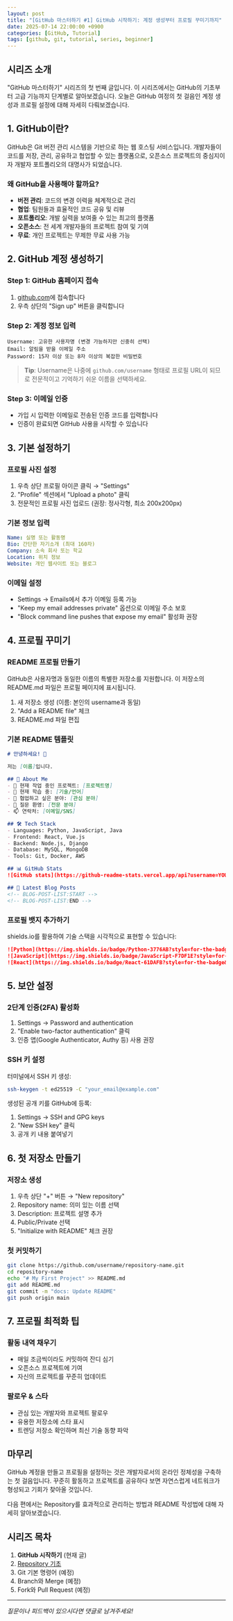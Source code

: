 ```yaml
---
layout: post
title: "[GitHub 마스터하기 #1] GitHub 시작하기: 계정 생성부터 프로필 꾸미기까지"
date: 2025-07-14 22:00:00 +0900
categories: [GitHub, Tutorial]
tags: [github, git, tutorial, series, beginner]
---
```


## 시리즈 소개

"GitHub 마스터하기" 시리즈의 첫 번째 글입니다. 이 시리즈에서는 GitHub의 기초부터 고급 기능까지 단계별로 알아보겠습니다. 오늘은 GitHub 여정의 첫 걸음인 계정 생성과 프로필 설정에 대해 자세히 다뤄보겠습니다.

## 1. GitHub이란?

GitHub은 Git 버전 관리 시스템을 기반으로 하는 웹 호스팅 서비스입니다. 개발자들이 코드를 저장, 관리, 공유하고 협업할 수 있는 플랫폼으로, 오픈소스 프로젝트의 중심지이자 개발자 포트폴리오의 대명사가 되었습니다.

### 왜 GitHub을 사용해야 할까요?

- **버전 관리**: 코드의 변경 이력을 체계적으로 관리
- **협업**: 팀원들과 효율적인 코드 공유 및 리뷰
- **포트폴리오**: 개발 실력을 보여줄 수 있는 최고의 플랫폼
- **오픈소스**: 전 세계 개발자들의 프로젝트 참여 및 기여
- **무료**: 개인 프로젝트는 무제한 무료 사용 가능

## 2. GitHub 계정 생성하기

### Step 1: GitHub 홈페이지 접속
1. [github.com](https://github.com)에 접속합니다
2. 우측 상단의 "Sign up" 버튼을 클릭합니다

### Step 2: 계정 정보 입력
```
Username: 고유한 사용자명 (변경 가능하지만 신중히 선택)
Email: 알림을 받을 이메일 주소
Password: 15자 이상 또는 8자 이상의 복잡한 비밀번호
```

> **Tip**: Username은 나중에 `github.com/username` 형태로 프로필 URL이 되므로 전문적이고 기억하기 쉬운 이름을 선택하세요.

### Step 3: 이메일 인증
- 가입 시 입력한 이메일로 전송된 인증 코드를 입력합니다
- 인증이 완료되면 GitHub 사용을 시작할 수 있습니다

## 3. 기본 설정하기

### 프로필 사진 설정
1. 우측 상단 프로필 아이콘 클릭 → "Settings"
2. "Profile" 섹션에서 "Upload a photo" 클릭
3. 전문적인 프로필 사진 업로드 (권장: 정사각형, 최소 200x200px)

### 기본 정보 입력
```yaml
Name: 실명 또는 활동명
Bio: 간단한 자기소개 (최대 160자)
Company: 소속 회사 또는 학교
Location: 위치 정보
Website: 개인 웹사이트 또는 블로그
```

### 이메일 설정
- Settings → Emails에서 추가 이메일 등록 가능
- "Keep my email addresses private" 옵션으로 이메일 주소 보호
- "Block command line pushes that expose my email" 활성화 권장

## 4. 프로필 꾸미기

### README 프로필 만들기

GitHub은 사용자명과 동일한 이름의 특별한 저장소를 지원합니다. 이 저장소의 README.md 파일은 프로필 페이지에 표시됩니다.

1. 새 저장소 생성 (이름: 본인의 username과 동일)
2. "Add a README file" 체크
3. README.md 파일 편집

### 기본 README 템플릿

```markdown
# 안녕하세요! 👋

저는 [이름]입니다.

## 🚀 About Me
- 🔭 현재 작업 중인 프로젝트: [프로젝트명]
- 🌱 현재 학습 중: [기술/언어]
- 👯 협업하고 싶은 분야: [관심 분야]
- 💬 질문 환영: [전문 분야]
- 📫 연락처: [이메일/SNS]

## 🛠️ Tech Stack
- Languages: Python, JavaScript, Java
- Frontend: React, Vue.js
- Backend: Node.js, Django
- Database: MySQL, MongoDB
- Tools: Git, Docker, AWS

## 📊 GitHub Stats
![GitHub stats](https://github-readme-stats.vercel.app/api?username=YOUR_USERNAME&show_icons=true&theme=radical)

## 📝 Latest Blog Posts
<!-- BLOG-POST-LIST:START -->
<!-- BLOG-POST-LIST:END -->
```

### 프로필 뱃지 추가하기

shields.io를 활용하여 기술 스택을 시각적으로 표현할 수 있습니다:

```markdown
![Python](https://img.shields.io/badge/Python-3776AB?style=for-the-badge&logo=python&logoColor=white)
![JavaScript](https://img.shields.io/badge/JavaScript-F7DF1E?style=for-the-badge&logo=javascript&logoColor=black)
![React](https://img.shields.io/badge/React-61DAFB?style=for-the-badge&logo=react&logoColor=black)
```

## 5. 보안 설정

### 2단계 인증(2FA) 활성화
1. Settings → Password and authentication
2. "Enable two-factor authentication" 클릭
3. 인증 앱(Google Authenticator, Authy 등) 사용 권장

### SSH 키 설정
터미널에서 SSH 키 생성:
```bash
ssh-keygen -t ed25519 -C "your_email@example.com"
```

생성된 공개 키를 GitHub에 등록:
1. Settings → SSH and GPG keys
2. "New SSH key" 클릭
3. 공개 키 내용 붙여넣기

## 6. 첫 저장소 만들기

### 저장소 생성
1. 우측 상단 "+" 버튼 → "New repository"
2. Repository name: 의미 있는 이름 선택
3. Description: 프로젝트 설명 추가
4. Public/Private 선택
5. "Initialize with README" 체크 권장

### 첫 커밋하기
```bash
git clone https://github.com/username/repository-name.git
cd repository-name
echo "# My First Project" >> README.md
git add README.md
git commit -m "docs: Update README"
git push origin main
```

## 7. 프로필 최적화 팁

### 활동 내역 채우기
- 매일 조금씩이라도 커밋하여 잔디 심기
- 오픈소스 프로젝트에 기여
- 자신의 프로젝트를 꾸준히 업데이트

### 팔로우 & 스타
- 관심 있는 개발자와 프로젝트 팔로우
- 유용한 저장소에 스타 표시
- 트렌딩 저장소 확인하며 최신 기술 동향 파악

## 마무리

GitHub 계정을 만들고 프로필을 설정하는 것은 개발자로서의 온라인 정체성을 구축하는 첫 걸음입니다. 꾸준히 활동하고 프로젝트를 공유하다 보면 자연스럽게 네트워크가 형성되고 기회가 찾아올 것입니다.

다음 편에서는 Repository를 효과적으로 관리하는 방법과 README 작성법에 대해 자세히 알아보겠습니다.

## 시리즈 목차
1. **GitHub 시작하기** (현재 글)
2. [Repository 기초](/posts/github-series-02-repository-basics/)
3. Git 기본 명령어 (예정)
4. Branch와 Merge (예정)
5. Fork와 Pull Request (예정)

---

*질문이나 피드백이 있으시다면 댓글로 남겨주세요!*